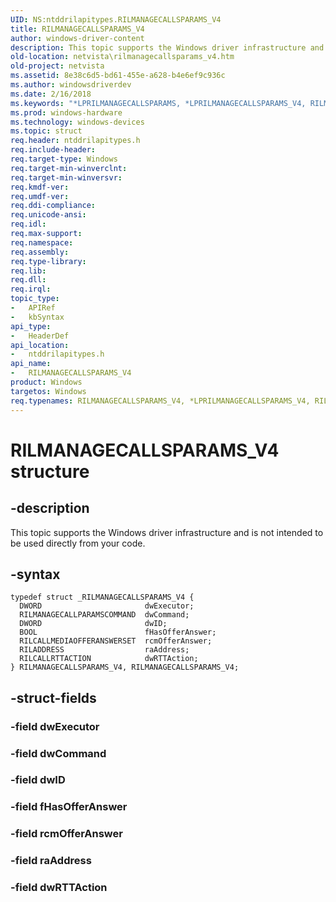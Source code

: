 ```yaml
---
UID: NS:ntddrilapitypes.RILMANAGECALLSPARAMS_V4
title: RILMANAGECALLSPARAMS_V4
author: windows-driver-content
description: This topic supports the Windows driver infrastructure and is not intended to be used directly from your code.
old-location: netvista\rilmanagecallsparams_v4.htm
old-project: netvista
ms.assetid: 8e38c6d5-bd61-455e-a628-b4e6ef9c936c
ms.author: windowsdriverdev
ms.date: 2/16/2018
ms.keywords: "*LPRILMANAGECALLSPARAMS, *LPRILMANAGECALLSPARAMS_V4, RILMANAGECALLSPARAMS, RILMANAGECALLSPARAMS_V4, RILMANAGECALLSPARAMS_V4 structure [Network Drivers Starting with Windows Vista], netvista.rilmanagecallsparams_v4, ntddrilapitypes/RILMANAGECALLSPARAMS_V4"
ms.prod: windows-hardware
ms.technology: windows-devices
ms.topic: struct
req.header: ntddrilapitypes.h
req.include-header: 
req.target-type: Windows
req.target-min-winverclnt: 
req.target-min-winversvr: 
req.kmdf-ver: 
req.umdf-ver: 
req.ddi-compliance: 
req.unicode-ansi: 
req.idl: 
req.max-support: 
req.namespace: 
req.assembly: 
req.type-library: 
req.lib: 
req.dll: 
req.irql: 
topic_type:
-	APIRef
-	kbSyntax
api_type:
-	HeaderDef
api_location:
-	ntddrilapitypes.h
api_name:
-	RILMANAGECALLSPARAMS_V4
product: Windows
targetos: Windows
req.typenames: RILMANAGECALLSPARAMS_V4, *LPRILMANAGECALLSPARAMS_V4, RILMANAGECALLSPARAMS, *LPRILMANAGECALLSPARAMS
---
```


# RILMANAGECALLSPARAMS_V4 structure


## -description


This topic supports the Windows driver infrastructure and is not intended to be used directly from your code.


## -syntax


````
typedef struct _RILMANAGECALLSPARAMS_V4 {
  DWORD                       dwExecutor;
  RILMANAGECALLPARAMSCOMMAND  dwCommand;
  DWORD                       dwID;
  BOOL                        fHasOfferAnswer;
  RILCALLMEDIAOFFERANSWERSET  rcmOfferAnswer;
  RILADDRESS                  raAddress;
  RILCALLRTTACTION            dwRTTAction;
} RILMANAGECALLSPARAMS_V4, RILMANAGECALLSPARAMS_V4;
````


## -struct-fields




### -field dwExecutor


### -field dwCommand


### -field dwID


### -field fHasOfferAnswer


### -field rcmOfferAnswer


### -field raAddress


### -field dwRTTAction

